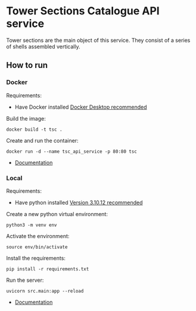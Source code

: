 # Tower Sections Catalogue API service

Tower sections are the main object of this service. They consist of a series of shells assembled vertically.

## How to run

### Docker

Requirements:
- Have Docker installed [Docker Desktop recommended](https://www.docker.com/products/docker-desktop/)

Build the image:

```
docker build -t tsc .
```

Create and run the container:

```
docker run -d --name tsc_api_service -p 80:80 tsc
```

- [Documentation](http://localhost/docs)

### Local

Requirements:
- Have python installed [Version 3.10.12 recommended](https://www.python.org/downloads/release/python-31012/)

Create a new python virtual environment:

```
python3 -m venv env
```

Activate the environment:

```
source env/bin/activate
```

Install the requirements:

```
pip install -r requirements.txt
```

Run the server:

```
uvicorn src.main:app --reload
```

- [Documentation](http://127.0.0.1:8000/docs)